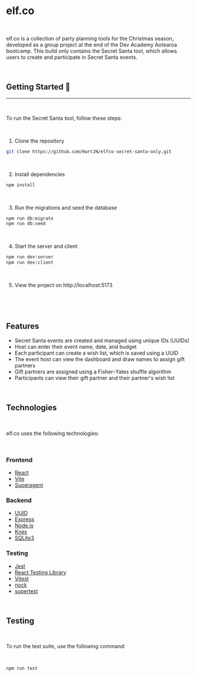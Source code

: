 # elf.co

&nbsp;

elf.co is a collection of party planning tools for the Christmas season, developed as a group project at the end of the Dev Academy Aotearoa bootcamp. This build only contains the Secret Santa tool, which allows users to create and participate in Secret Santa events.

&nbsp;

## Getting Started 🍌

---

&nbsp;
&nbsp;

To run the Secret Santa tool, follow these steps:

&nbsp;

1. Clone the repository

```bash
git clone https://github.com/HartJN/elfco-secret-santa-only.git
```

&nbsp;

2. Install dependencies

```bash
npm install
```

&nbsp;

3. Run the migrations and seed the database

```bash
npm run db:migrate
npm run db:seed
```

&nbsp;

4. Start the server and client

```bash
npm run dev:server
npm run dev:client
```

&nbsp;

5. View the project on http://localhost:5173

&nbsp;

&nbsp;
&nbsp;

## Features

- Secret Santa events are created and managed using unique IDs (UUIDs)
- Host can enter their event name, date, and budget
- Each participant can create a wish list, which is saved using a UUID
- The event host can view the dashboard and draw names to assign gift partners
- Gift partners are assigned using a Fisher–Yates shuffle algorithm
- Participants can view their gift partner and their partner's wish list

&nbsp;

## Technologies

&nbsp;

elf.co uses the following technologies:

&nbsp;

### Frontend

- [React](https://reactjs.org/)
- [Vite](https://vitejs.dev/)
- [Superagent](https://github.com/ladjs/superagent)

### Backend

- [UUID](https://www.npmjs.com/package/uuid)
- [Express](https://expressjs.com/)
- [Node.js](https://nodejs.org/)
- [Knex](http://knexjs.org/)
- [SQLite3](https://www.sqlite.org/index.html)

### Testing

- [Jest](https://jestjs.io/)
- [React Testing Library](https://testing-library.com/docs/react-testing-library/intro/)
- [Vitest](https://vitest.dev/)
- [nock](https://github.com/nock/nock)
- [supertest](https://github.com/visionmedia/supertest)

&nbsp;

## Testing

&nbsp;

To run the test suite, use the following command:

&nbsp;

```bash
npm run test
```
